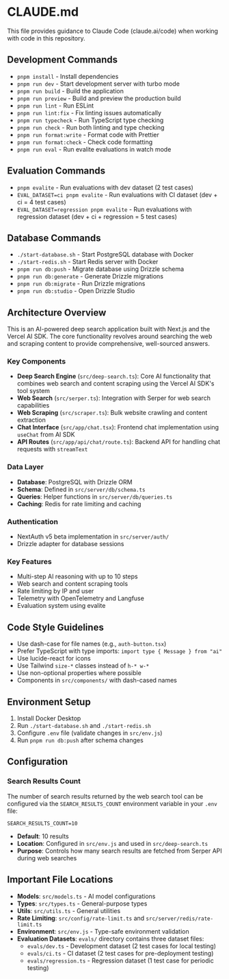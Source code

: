# CLAUDE.md

This file provides guidance to Claude Code (claude.ai/code) when working with code in this repository.

## Development Commands

- `pnpm install` - Install dependencies
- `pnpm run dev` - Start development server with turbo mode
- `pnpm run build` - Build the application
- `pnpm run preview` - Build and preview the production build
- `pnpm run lint` - Run ESLint
- `pnpm run lint:fix` - Fix linting issues automatically
- `pnpm run typecheck` - Run TypeScript type checking
- `pnpm run check` - Run both linting and type checking
- `pnpm run format:write` - Format code with Prettier
- `pnpm run format:check` - Check code formatting
- `pnpm run eval` - Run evalite evaluations in watch mode

## Evaluation Commands

- `pnpm evalite` - Run evaluations with dev dataset (2 test cases)
- `EVAL_DATASET=ci pnpm evalite` - Run evaluations with CI dataset (dev + ci = 4 test cases)
- `EVAL_DATASET=regression pnpm evalite` - Run evaluations with regression dataset (dev + ci + regression = 5 test cases)

## Database Commands

- `./start-database.sh` - Start PostgreSQL database with Docker
- `./start-redis.sh` - Start Redis server with Docker
- `pnpm run db:push` - Migrate database using Drizzle schema
- `pnpm run db:generate` - Generate Drizzle migrations
- `pnpm run db:migrate` - Run Drizzle migrations
- `pnpm run db:studio` - Open Drizzle Studio

## Architecture Overview

This is an AI-powered deep search application built with Next.js and the Vercel AI SDK. The core functionality revolves around searching the web and scraping content to provide comprehensive, well-sourced answers.

### Key Components

- **Deep Search Engine** (`src/deep-search.ts`): Core AI functionality that combines web search and content scraping using the Vercel AI SDK's tool system
- **Web Search** (`src/serper.ts`): Integration with Serper for web search capabilities
- **Web Scraping** (`src/scraper.ts`): Bulk website crawling and content extraction
- **Chat Interface** (`src/app/chat.tsx`): Frontend chat implementation using `useChat` from AI SDK
- **API Routes** (`src/app/api/chat/route.ts`): Backend API for handling chat requests with `streamText`

### Data Layer

- **Database**: PostgreSQL with Drizzle ORM
- **Schema**: Defined in `src/server/db/schema.ts`
- **Queries**: Helper functions in `src/server/db/queries.ts`
- **Caching**: Redis for rate limiting and caching

### Authentication

- NextAuth v5 beta implementation in `src/server/auth/`
- Drizzle adapter for database sessions

### Key Features

- Multi-step AI reasoning with up to 10 steps
- Web search and content scraping tools
- Rate limiting by IP and user
- Telemetry with OpenTelemetry and Langfuse
- Evaluation system using evalite

## Code Style Guidelines

- Use dash-case for file names (e.g., `auth-button.tsx`)
- Prefer TypeScript with type imports: `import type { Message } from "ai"`
- Use lucide-react for icons
- Use Tailwind `size-*` classes instead of `h-* w-*`
- Use non-optional properties where possible
- Components in `src/components/` with dash-cased names

## Environment Setup

1. Install Docker Desktop
2. Run `./start-database.sh` and `./start-redis.sh`
3. Configure `.env` file (validate changes in `src/env.js`)
4. Run `pnpm run db:push` after schema changes

## Configuration

### Search Results Count

The number of search results returned by the web search tool can be configured via the `SEARCH_RESULTS_COUNT` environment variable in your `.env` file:

```
SEARCH_RESULTS_COUNT=10
```

- **Default**: 10 results
- **Location**: Configured in `src/env.js` and used in `src/deep-search.ts`
- **Purpose**: Controls how many search results are fetched from Serper API during web searches

## Important File Locations

- **Models**: `src/models.ts` - AI model configurations
- **Types**: `src/types.ts` - General-purpose types
- **Utils**: `src/utils.ts` - General utilities
- **Rate Limiting**: `src/config/rate-limit.ts` and `src/server/redis/rate-limit.ts`
- **Environment**: `src/env.js` - Type-safe environment validation
- **Evaluation Datasets**: `evals/` directory contains three dataset files:
  - `evals/dev.ts` - Development dataset (2 test cases for local testing)
  - `evals/ci.ts` - CI dataset (2 test cases for pre-deployment testing)
  - `evals/regression.ts` - Regression dataset (1 test case for periodic testing)